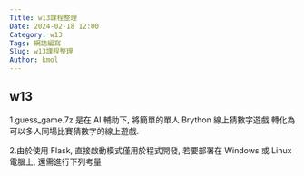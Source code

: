 ```yaml
---
Title: w13課程整理
Date: 2024-02-18 12:00
Category: w13
Tags: 網誌編寫
Slug: w13課程整理
Author: kmol
---
```


## w13
1.guess_game.7z 是在 AI 輔助下, 將簡單的單人 Brython 線上猜數字遊戲 轉化為可以多人同場比賽猜數字的線上遊戲.

2.由於使用 Flask, 直接啟動模式僅用於程式開發, 若要部署在 Windows 或 Linux 電腦上, 還需進行下列考量

